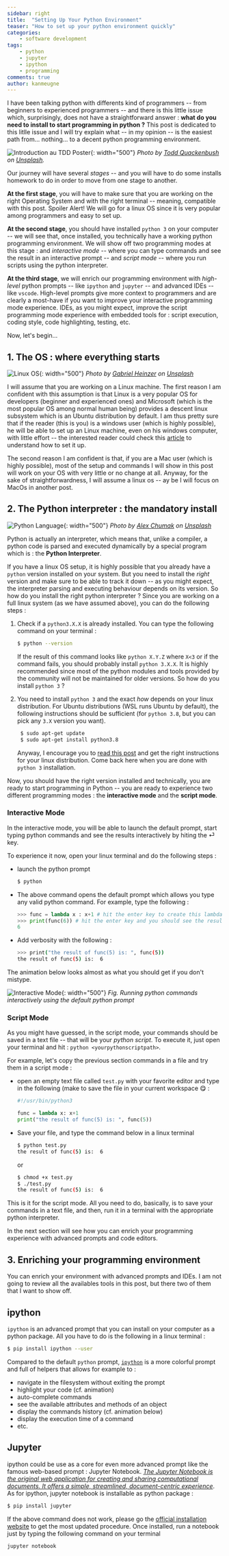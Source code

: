 ```yaml
---
sidebar: right
title:  "Setting Up Your Python Environment"
teaser: "How to set up your python environment quickly"
categories:
    - software development
tags:
    - python
    - jupyter
    - ipython
    - programming
comments: true
author: kanmeugne
---
```


I have been talking python with differents kind of programmers -- from beginners to experienced programmers -- and there is this little issue which, surprisingly, does not have a straightforward answer : **what do you need to install to start programming in python ?** This post is dedicated to this litlle issue and I will try explain what -- in my opinion -- is the easiest path from... nothing... to a decent python programming environment. 

![Introduction au TDD Poster](/images/test11-unsplash.jpg){: width="500"}
_Photo by [Todd Quackenbush](https://unsplash.com/@toddquackenbush?utm_source=unsplash&amp;utm_medium=referral&amp;utm_content=creditCopyText) on [Unsplash](https://unsplash.com/?utm_source=unsplash&amp;utm_medium=referral&amp;utm_content=creditCopyText)._


Our journey will have several *stages*  -- and you will have to do some installs homework to do in order to move from one stage to another.

**At the first stage**, you will have to make sure that you are working on the right Operating System and with the right terminal -- meaning, compatible with this post. Spoiler Alert! We will go for a linux OS since it is very popular among programmers and easy to set up.

**At the second stage**, you should have installed `python 3` on your computer -- we will see that, once installed, you technically have a working python programming environment. We will show off two programming modes at this stage : and *interactive mode* -- where you can type commands and see the result in an interactive prompt -- and *script mode* -- where you run scripts using the python interpreter.

**At the third stage**, we will enrich our programming environment with *high-level* python prompts -- like `ipython` and `jupyter` -- and advanced IDEs -- like `vscode`. High-level prompts give more context to programmers and are clearly a most-have if you want to improve your interactive programming mode experience. IDEs, as you might expect, improve the script programming mode experience with embedded tools for : script execution, coding style, code highlighting, testing, etc.

Now, let's begin...

## 1. The OS : where everything starts

![Linux OS](/images/gabriel-heinzer-4Mw7nkQDByk-unsplash.jpg){: width="500"}
_Photo by [Gabriel Heinzer](https://unsplash.com/@6heinz3r?utm_source=unsplash&utm_medium=referral&utm_content=creditCopyText) on [Unsplash](https://unsplash.com/s/photos/linux-terminal?utm_source=unsplash&utm_medium=referral&utm_content=creditCopyText)_

I will assume that you are working on a Linux machine. The first reason I am confident with this assumption is that Linux is a very popular OS for developers (beginner and experienced ones) and Microsoft (which is the most popular OS among normal human being) provides a descent linux subsystem which is an Ubuntu distribution by default. I am thus pretty sure that if the reader (this is you) is a windows user (which is highly possible), he will be able to set up an Linux machine, even on his windows computer, with little effort -- the interested reader could check this [article][1] to understand how to set it up.

The second reason I am confident is that, if you are a Mac user (which is highly possible), most of the setup and commands I will show in this post will work on your OS with very little or no change at all. Anyway, for the sake of straightforwardness, I will assume a linux os -- ay be I will focus on MacOs in another post.

## 2. The Python interpreter : the mandatory install

![Python Language](/images/alex-chumak-zGuBURGGmdY-unsplash.jpg){: width="500"}
_Photo by [Alex Chumak](https://unsplash.com/@ralexnder) on [Unsplash](https://unsplash.com/s/photos/python-code?utm_source=unsplash&utm_medium=referral&utm_content=creditCopyText)_

Python is actually an interpreter, which means that, unlike a compiler, a python code is parsed and executed dynamically by a special program which is : the **Python Interpreter**.

If you have a linux OS setup, it is highly possible that you already have a `python` version installed on your system. But you need to install the *right* version and make sure to be able to track it down -- as you might expect, the interpreter parsing and executing behaviour depends on its version. So how do you install the right python interpreter ? Since you are working on a full linux system (as we have assumed above), you can do the following steps :

1. Check if a `python3.X.X` is already installed. You can type the following command on your terminal :
   
   ``` bash
   $ python --version
   ```
   If the result of this command looks like `python X.Y.Z` where `X<3` or if the command fails, you should probably install `python 3.X.X`. It is highly recommended since most of the python modules and tools provided by the community will not be maintained for older versions. So how do you install `python 3` ?

2. You need to install `python 3` and the exact *how* depends on your linux distribution. For Ubuntu distributions (WSL runs Ubuntu by default), the following instructions should be sufficient (for `python 3.8`, but you can pick any `3.X` version you want).
   
   ```bash
    $ sudo apt-get update
    $ sudo apt-get install python3.8
   ```
   Anyway, I encourage you to [read this post][3] and get the right instructions for your linux distribution. Come back here when you are done with `python 3` installation.

Now, you should have the right version installed and technically, you are ready to start programming in Python -- you are ready to experience two different programming modes : the **interactive mode** and the **script mode**.

### Interactive Mode

In the interactive mode, you will be able to launch the default prompt, start typing python commands and see the results interactively by hiting the ⏎ key.

To experience it now, open your linux terminal and do the following steps :

- launch the python prompt

    ```bash
    $ python
    ```
- The above command opens the default prompt which allows you type any valid python command. For example, type the following :

    ```python
    >>> func = lambda x : x+1 # hit the enter key to create this lambda function
    >>> print(func(6)) # hit the enter key and you should see the result below
    6
    ```

- Add verbosity with the following :

    ```bash
    >>> print("the result of func(5) is: ", func(5))
    the result of func(5) is:  6
    ```

The animation below looks almost as what you should get if you don't mistype.

![Interactive Mode](/images/interactivemode.gif){: width="500"}
_Fig. Running python commands interactively using the default python prompt_

### Script Mode

As you might have guessed, in the script mode, your commands should be saved in a text file -- that will be your *python script*. To execute it, just open your terminal and hit :  `python <yourpythonscriptpath>`.

For example, let's copy the previous section commands in a file and try them in a script mode :

- open an empty text file called `test.py` with your favorite editor and type in the following (make to save the file in your current workspace 😋 :

    ```python
    #!/usr/bin/python3

    func = lambda x: x+1
    print("the result of func(5) is: ", func(5))
    ```

- Save your file, and type the command below in a linux terminal

    ```bash
    $ python test.py
    the result of func(5) is:  6
    ```

    or 

    ```bash
    $ chmod +x test.py
    $ ./test.py
    the result of func(5) is:  6
    ```

This is it for the script mode. All you need to do, basically, is to save your commands in a text file, and then, run it in a terminal with the appropriate python interpreter.

In the next section will see how you can enrich your programming experience with advanced prompts and code editors.

## 3. Enriching your programming environment

You can enrich your environment with advanced prompts and IDEs. I am not going to review all the availables tools in this post, but there two of them that I want to show off.

## ipython

`ipython` is an advanced prompt that you can install on your computer as a python package. All you have to do is the following in a linux terminal : 

```bash
$ pip install ipython --user
```

Compared to the default `python` prompt, [`ipython`](https://ipython.org/) is a more colorful prompt and full of helpers that allows for example to : 
- navigate in the filesystem without exiting the prompt
- highlight your code (cf. animation)
- auto-complete commands
- see the available attributes and methods of an object
- display the commands history (cf. animation below)
- display the execution time of a command
- etc.

## Jupyter

ipython could be use as a core for even more advanced prompt like the famous web-based prompt : Jupyter Notebook.
[*The Jupyter Notebook is the original web application for creating and sharing computational documents. It offers a simple, streamlined, document-centric experience*](https://jupyter.org/). As for ipython, jupyter notebook is installable as python package :

```bash
$ pip install jupyter
```

If the above command does not work, please go the [official installation website](https://jupyter.org/install) to get the most updated procedure. Once installed, run a notebook just by typing the following command on your terminal 

```bash
jupyter notebook
```







[1]: https://www.geek4geeks.com
[2]: https://www.python.org "see the available version"
[3]: https://docs.python-guide.org/starting/install3/linux/